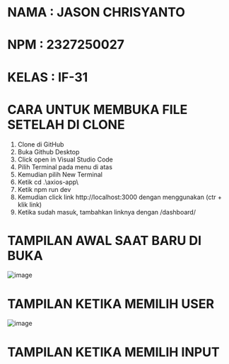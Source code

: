 # NAMA  : JASON CHRISYANTO
# NPM   : 2327250027
# KELAS : IF-31

# CARA UNTUK MEMBUKA FILE SETELAH DI CLONE
1. Clone di GitHub
2. Buka Github Desktop
3. Click open in Visual Studio Code
4. Pilih Terminal pada menu di atas
5. Kemudian pilih New Terminal
6. Ketik cd .\axios-app\
7. Ketik npm run dev
8. Kemudian click link http://localhost:3000 dengan menggunakan (ctr + klik link)
9. Ketika sudah masuk, tambahkan linknya dengan /dashboard/

# TAMPILAN AWAL SAAT BARU DI BUKA
![image](https://github.com/user-attachments/assets/b3d93452-a8c8-4529-a0eb-16bc05d59559)

# TAMPILAN KETIKA MEMILIH USER
![image](https://github.com/user-attachments/assets/80bbfc39-3c0f-476c-9957-978dfbc1abe1)

# TAMPILAN KETIKA MEMILIH INPUT
